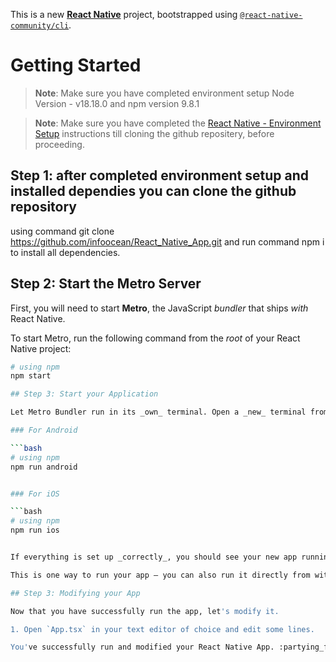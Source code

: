 This is a new [**React Native**](https://reactnative.dev) project,
bootstrapped using [`@react-native-community/cli`](https://github.com/react-native-community/cli).

# Getting Started

>**Note**: Make sure you have completed environment setup 
Node Version - v18.18.0 and npm version 9.8.1

>**Note**: Make sure you have completed the [React Native - Environment Setup](https://reactnative.dev/docs/environment-setup) instructions till cloning the github repositery, before proceeding.


## Step 1: after completed environment setup and installed dependies you can clone the github repository

using command git clone https://github.com/infoocean/React_Native_App.git  and run command npm i to install all dependencies.

## Step 2: Start the Metro Server

First, you will need to start **Metro**, the JavaScript _bundler_ that ships _with_ React Native.

To start Metro, run the following command from the _root_ of your React Native project:

```bash
# using npm
npm start

## Step 3: Start your Application

Let Metro Bundler run in its _own_ terminal. Open a _new_ terminal from the _root_ of your React Native project. Run the following command to start your _Android_ or _iOS_ app:

### For Android

```bash
# using npm
npm run android


### For iOS

```bash
# using npm
npm run ios


If everything is set up _correctly_, you should see your new app running in your _Android Emulator_ or _iOS Simulator_ shortly provided you have set up your emulator/simulator correctly.

This is one way to run your app — you can also run it directly from within Android Studio and Xcode respectively.

## Step 3: Modifying your App

Now that you have successfully run the app, let's modify it.

1. Open `App.tsx` in your text editor of choice and edit some lines.

You've successfully run and modified your React Native App. :partying_face:

